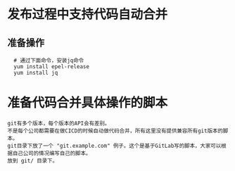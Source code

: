 # 发布过程中支持代码自动合并

## 准备操作

```
  # 通过下面命令，安装jq命令
  yum install epel-release
  yum install jq
```

# 准备代码合并具体操作的脚本

```
git有多个版本，每个版本的API会有差别。
不是每个公司都需要在做CICD的时候自动做代码合并，所有这里没有提供兼容所有git版本的脚本。
git目录下放了一个 "git.example.com" 例子。这个是基于GitLab写的脚本，大家可以根据自己公司的情况编写自己的脚本。
放到 git/ 目录下。
```
